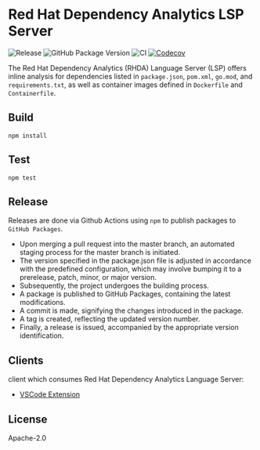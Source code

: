 # Red Hat Dependency Analytics LSP Server

![Release](https://github.com/fabric8-analytics/fabric8-analytics-lsp-server/workflows/Release/badge.svg?branch=master)
![GitHub Package Version](https://img.shields.io/github/package-json/v/fabric8-analytics/fabric8-analytics-lsp-server/master?logo=github&label=GitHub%20Package)
![CI](https://github.com/fabric8-analytics/fabric8-analytics-lsp-server/workflows/CI/badge.svg?branch=master)
[![Codecov](https://codecov.io/gh/fabric8-analytics/fabric8-analytics-lsp-server/branch/master/graph/badge.svg?token=aVThXjheDf)](https://codecov.io/gh/fabric8-analytics/fabric8-analytics-lsp-server)

The Red Hat Dependency Analytics (RHDA) Language Server (LSP) offers inline analysis for dependencies listed in `package.json`, `pom.xml`, `go.mod`, and `requirements.txt`, as well as container images defined in `Dockerfile` and `Containerfile`.

## Build

```
npm install
```

## Test

```
npm test
```

## Release

Releases are done via Github Actions using `npm` to publish packages to `GitHub Packages`.
- Upon merging a pull request into the master branch, an automated staging process for the master branch is initiated.
- The version specified in the package.json file is adjusted in accordance with the predefined configuration, which may involve bumping it to a prerelease, patch, minor, or major version.
- Subsequently, the project undergoes the building process.
- A package is published to GitHub Packages, containing the latest modifications.
- A commit is made, signifying the changes introduced in the package.
- A tag is created, reflecting the updated version number.
- Finally, a release is issued, accompanied by the appropriate version identification.

## Clients

 client which consumes Red Hat Dependency Analytics Language Server:
 - [VSCode Extension](https://github.com/fabric8-analytics/fabric8-analytics-vscode-extension)

## License

Apache-2.0
